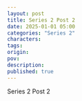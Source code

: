 ```yaml
---
layout: post
title: Series 2 Post 2
date: 2025-01-01 05:00
categories: "Series 2"
characters: 
tags: 
origin: 
pov: 
description: 
published: true
---
```


Series 2 Post 2